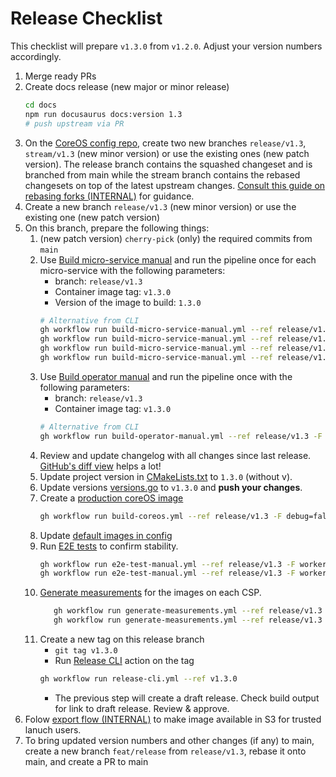 # Release Checklist

This checklist will prepare `v1.3.0` from `v1.2.0`. Adjust your version numbers accordingly.

1. Merge ready PRs
2. Create docs release (new major or minor release)
    ```sh
    cd docs
    npm run docusaurus docs:version 1.3
    # push upstream via PR
    ```
3. On the [CoreOS config repo](https://github.com/edgelesssys/constellation-fedora-coreos-config), create two new branches `release/v1.3`, `stream/v1.3` (new minor version) or use the existing ones (new patch version).
   The release branch contains the squashed changeset and is branched from main while the stream branch contains the rebased changesets on top of the latest upstream changes.
   [Consult this guide on rebasing forks (INTERNAL)](https://github.com/edgelesssys/wiki/blob/master/documentation/rebasing_forks.md#managing-release-branches) for guidance.
4. Create a new branch `release/v1.3` (new minor version) or use the existing one (new patch version)
5. On this branch, prepare the following things:
    1. (new patch version) `cherry-pick` (only) the required commits from `main`
    2. Use [Build micro-service manual](https://github.com/edgelesssys/constellation/actions/workflows/build-micro-service-manual.yml) and run the pipeline once for each micro-service with the following parameters:
        * branch: `release/v1.3`
        * Container image tag: `v1.3.0`
        * Version of the image to build: `1.3.0`
        ```sh
        # Alternative from CLI
        gh workflow run build-micro-service-manual.yml --ref release/v1.3 -F microService=access-manager -F imageTag=v1.3.0 -F version=1.3.0
        gh workflow run build-micro-service-manual.yml --ref release/v1.3 -F microService=join-service -F imageTag=v1.3.0 -F version=1.3.0
        gh workflow run build-micro-service-manual.yml --ref release/v1.3 -F microService=kmsserver -F imageTag=v1.3.0 -F version=1.3.0
        gh workflow run build-micro-service-manual.yml --ref release/v1.3 -F microService=verification-service -F imageTag=v1.3.0 -F version=1.3.0
        ```
    3. Use [Build operator manual](https://github.com/edgelesssys/constellation/actions/workflows/build-operator-manual.yml) and run the pipeline once with the following parameters:
        * branch: `release/v1.3`
        * Container image tag: `v1.3.0`
        ```sh
        # Alternative from CLI
        gh workflow run build-operator-manual.yml --ref release/v1.3 -F imageTag=v1.3.0
        ```
    4. Review and update changelog with all changes since last release. [GitHub's diff view](https://github.com/edgelesssys/constellation/compare/v2.0.0...main) helps a lot!
    5. Update project version in [CMakeLists.txt](/CMakeLists.txt) to `1.3.0` (without v).
    6. Update versions [versions.go](../../internal/versions/versions.go#L33-L39) to `v1.3.0` and **push your changes**.
    7. Create a [production coreOS image](/.github/workflows/build-coreos.yml)
        ```sh
        gh workflow run build-coreos.yml --ref release/v1.3 -F debug=false -F coreOSConfigBranch=release/v1.3 -F imageVersion=v1.3.0
        ```
    8. Update [default images in config](/internal/config/images_enterprise.go)
    9. Run [E2E tests](/.github/workflows/e2e-test-manual.yml) to confirm stability.
        ```sh
        gh workflow run e2e-test-manual.yml --ref release/v1.3 -F workerNodesCount=2 -F controlNodesCount=1 -F autoscale=false -F cloudProvider=azure -F machineType=Standard_DC4as_v5 -F sonobuoyTestSuiteCmd="--mode quick" -F kubernetesVersion=1.23 -F coreosImage=/CommunityGalleries/ConstellationCVM-b3782fa0-0df7-4f2f-963e-fc7fc42663df/Images/constellation/Versions/1.3.0 -F isDebugImage=false
        gh workflow run e2e-test-manual.yml --ref release/v1.3 -F workerNodesCount=2 -F controlNodesCount=1 -F autoscale=false -F cloudProvider=gcp -F machineType=n2d-standard-4 -F sonobuoyTestSuiteCmd="--mode quick" -F kubernetesVersion=1.23 -F coreosImage=projects/constellation-images/global/images/constellation-v1-3-0 -F isDebugImage=false
        ```
    10. [Generate measurements](/.github/workflows/generate-measurements.yml) for the images on each CSP.
        ```sh
           gh workflow run generate-measurements.yml --ref release/v1.3 -F cloudProvider=azure -F coreosImage=/CommunityGalleries/ConstellationCVM-b3782fa0-0df7-4f2f-963e-fc7fc42663df/Images/constellation/Versions/1.3.0 -F isDebugImage=false
           gh workflow run generate-measurements.yml --ref release/v1.3 -F cloudProvider=gcp -F coreosImage=projects/constellation-images/global/images/constellation-v1-3-0 -F isDebugImage=false
        ```
    11. Create a new tag on this release branch
        * `git tag v1.3.0`
        * Run [Release CLI](https://github.com/edgelesssys/constellation/actions/workflows/release-cli.yml) action on the tag
        ```sh
        gh workflow run release-cli.yml --ref v1.3.0
        ```
        * The previous step will create a draft release. Check build output for link to draft release. Review & approve.
6. Folow [export flow (INTERNAL)](https://github.com/edgelesssys/wiki/blob/master/documentation/constellation/customer-onboarding.md#manual-export-and-import) to make image available in S3 for trusted lanuch users.
7. To bring updated version numbers and other changes (if any) to main, create a new branch `feat/release` from `release/v1.3`, rebase it onto main, and create a PR to main
